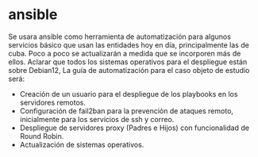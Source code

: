 # ansible
Se usara ansible como herramienta de automatización para algunos servicios básico que usan las entidades hoy en día, principalmente las de cuba. Poco a poco se actualizarán a medida que se incorporen más de ellos. Aclarar que todos los sistemas operativos para el despliegue están sobre Debian12, La guía de automatización para el caso objeto de estudio será: 
-	Creación de un usuario para el despliegue de los playbooks en los servidores remotos.
-	Configuración de fail2ban para la prevención de ataques remoto, inicialmente para los servicios de ssh y correo.
-	Despliegue de servidores proxy (Padres e Hijos) con funcionalidad de Round Robin.
-	Actualización de sistemas operativos.
